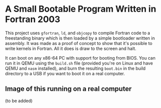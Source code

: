 # A Small Bootable Program Written in Fortran 2003

This project uses `gfortran`, `ld`, and `objcopy` to compile Fortran code to a freestanding binary which is then loaded by a simple bootloader written in assembly. It was made as a proof of concept to show that it's possible to write kernels in Fortran. All it does is draw to the screen and halt.

It can boot on any x86-64 PC with support for booting from BIOS. You can run it in QEMU using the `build.sh` file (provided you're on Linux and have QEMU and `nasm` installed), and burn the resulting `boot.bin` in the build directory to a USB if you want to boot it on a real computer.

## Image of this running on a real computer

(to be added)
